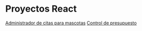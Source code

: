 ﻿# Proyectos React

[Administrador de citas para mascotas](https://keen-goodall-0e2491.netlify.app/)
[Control de presupuesto](https://relaxed-curran-550521.netlify.app/)

